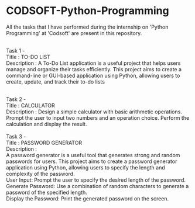 # CODSOFT-Python-Programming
All the tasks that I have performed during the internship on 'Python Programming' at 'Codsoft' are present in this repository.<br><br>

Task 1 -<br>
Title : TO-DO LIST<br>
Description : A To-Do List application is a useful project that helps users manage and organize their tasks efficiently. This project aims to create a command-line or GUI-based application using Python, allowing users to create, update, and track their to-do lists<br><br>

Task 2 -<br>
Title : CALCULATOR<br>
Description : Design a simple calculator with basic arithmetic operations. Prompt the user to input two numbers and an operation choice. Perform the calculation and display the result.
<br><br>
Task 3 -<br>
Title : PASSWORD GENERATOR<br>
Description : <br>
A password generator is a useful tool that generates strong and random passwords for users. This project aims to create a password generator application using Python, allowing users to specify the length and complexity of the password. <br>
User Input: Prompt the user to specify the desired length of the password.<br>
Generate Password: Use a combination of random characters to generate a password of the specified length.<br>
Display the Password: Print the generated password on the screen.<br>
